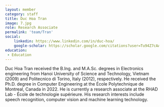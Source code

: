 ```yaml
---
layout: member
category: staff
title: Duc Hoa Tran
image: 7.jpg
role: Research Associate
permalink: 'team/Tran'
social:
    linkedin: https://www.linkedin.com/in/duc-hoa/
    google-scholar: https://scholar.google.com/citations?user=Tu94Z7cAAAAJ&hl=fr&oi=ao
education:
 - Education
---
```


Duc Hoa Tran received the B.Ing. and M.A.Sc. degrees in Electronics engineering from Hanoi University of Science and Technology, Vietnam (2009) and Politecnico di Torino, Italy (2012), respectively. He received the Ph.D. degree in Computer Engineering at the École Polytechnique de Montreal, Canada in 2022. He is currently a research associate at the RHAD Lab - École de technologie supérieure. His research interests include speech recognition, computer vision and machine learning technology.
